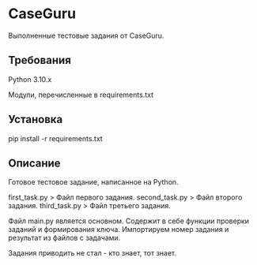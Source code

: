 # CaseGuru
Выполненные тестовые задания от CaseGuru.

## Требования
Python 3.10.x

Модули, перечисленные в requirements.txt

## Установка
pip install -r requirements.txt

## Описание
Готовое тестовое задание, написанное на Python.

first_task.py > Файл первого задания.
second_task.py > Файл второго задания.
third_task.py > Файл третьего задания.


Файл main.py является основном. Содержит в себе функции проверки заданий и формирования ключа.
Импортируем номер задания и результат из файлов с задачами.

Задания приводить не стал - кто знает, тот знает.